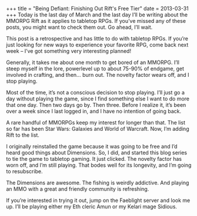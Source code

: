 +++
title = "Being Defiant: Finishing Out Rift's Free Tier"
date = 2013-03-31
+++
Today is the last day of March and the last day I’ll be writing about the MMORPG Rift as it applies to tabletop RPGs. If you’ve missed any of these posts, you might want to check them out. Go ahead, I’ll wait.

This post is a retrospective and has little to do with tabletop RPGs. If you’re just looking for new ways to experience your favorite RPG, come back next week – I’ve got something very interesting planned!

Generally, it takes me about one month to get bored of an MMORPG. I’ll steep myself in the lore, powerlevel up to about 75-90% of endgame, get involved in crafting, and then… burn out. The novelty factor wears off, and I stop playing.

Most of the time, it’s not a conscious decision to stop playing. I’ll just go a day without playing the game, since I find something else I want to do more that one day. Then two days go by. Then three. Before I realize it, it’s been over a week since I last logged in, and I have no intention of going back.

A rare handful of MMORPGs keep my interest for longer than that. The list so far has been Star Wars: Galaxies and World of Warcraft. Now, I’m adding Rift to the list.

I originally reinstalled the game because it was going to be free and I’d heard good things about Dimensions. So, I did, and started this blog series to tie the game to tabletop gaming. It just clicked. The novelty factor has worn off, and I’m still playing. That bodes well for its longevity, and I’m going to resubscribe.

The Dimensions are awesome. The fishing is weirdly addictive. And playing an MMO with a great and friendly community is refreshing.

If you’re interested in trying it out, jump on the Faeblight server and look me up. I’ll be playing either my Eth cleric Amun or my Kelari mage Sidious.